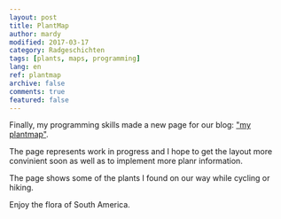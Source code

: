 ```yaml
---
layout: post
title: PlantMap
author: mardy
modified: 2017-03-17
category: Radgeschichten
tags: [plants, maps, programming]
lang: en
ref: plantmap
archive: false
comments: true
featured: false
---
```


Finally, my programming skills made a new page for our blog: ["my plantmap"](http://www.latinamerica.bike//plantmap).

The page represents work in progress and I hope to get the layout more convinient soon as well as to implement more planr information.

The page shows some of the plants I found on our way while cycling or hiking. 

Enjoy the flora of South America.